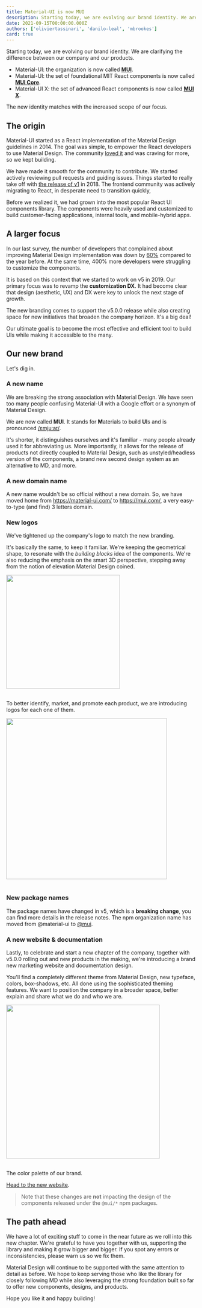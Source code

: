 ```yaml
---
title: Material-UI is now MUI
description: Starting today, we are evolving our brand identity. We are clarifying the difference between our company and our products.
date: 2021-09-15T00:00:00.000Z
authors: ['oliviertassinari', 'danilo-leal', 'mbrookes']
card: true
---
```


Starting today, we are evolving our brand identity. We are clarifying the difference between our company and our products.

- Material-UI: the organization is now called [**MUI**](https://github.com/mui-org/).
- Material-UI: the set of foundational MIT React components is now called [**MUI Core**](https://github.com/mui-org/material-ui).
- Material-UI X: the set of advanced React components is now called [**MUI X**](https://github.com/mui-org/material-ui-x).

The new identity matches with the increased scope of our focus.

## The origin

Material-UI started as a React implementation of the Material Design guidelines in 2014.
The goal was simple, to empower the React developers to use Material Design.
The community [loved it](https://news.ycombinator.com/item?id=8582439) and was craving for more, so we kept building.

We have made it smooth for the community to contribute.
We started actively reviewing pull requests and guiding issues.
Things started to really take off with [the release of v1](/blog/material-ui-v1-is-out/) in 2018.
The frontend community was actively migrating to React, in desperate need to transition quickly,

Before we realized it, we had grown into the most popular React UI components library.
The components were heavily used and customized to build customer-facing applications, internal tools, and mobile-hybrid apps.

## A larger focus

In our last survey, the number of developers that complained about improving Material Design implementation was down by [60%](/blog/2020-developer-survey-results/#comparison-with-last-year) compared to the year before.
At the same time, 400% more developers were struggling to customize the components.

It is based on this context that we started to work on v5 in 2019.
Our primary focus was to revamp the **customization DX**.
It had become clear that design (aesthetic, UX) and DX were key to unlock the next stage of growth.

The new branding comes to support the v5.0.0 release while also creating space for new initiatives that broaden the company horizon. It's a big deal!

Our ultimate goal is to become the most effective and efficient tool to build UIs while making it accessible to the many.

## Our new brand

Let's dig in.

### A new name

We are breaking the strong association with Material Design.
We have seen too many people confusing Material-UI with a Google effort or a synonym of Material Design.

We are now called **MUI**. It stands for **M**aterials to build **UI**s
and is pronounced [/ɛmjuːaɪ/](http://ipa-reader.xyz/?text=%C9%9Bmju%CB%90a%C9%AA).

It's shorter, it distinguishes ourselves and it's familiar - many people already used it for abbreviating us.
More importantly, it allows for the release of products not directly coupled to Material Design, such as unstyled/headless version of the components, a brand new second design system as an alternative to MD, and more.

### A new domain name

A new name wouldn't be so official without a new domain.
So, we have moved home from https://material-ui.com/ to https://mui.com/, a very easy-to-type (and find) 3 letters domain.

### New logos

We've tightened up the company's logo to match the new branding.

It's basically the same, to keep it familiar.
We're keeping the geometrical shape, to resonate with the _building blocks_ idea of the components.
We're also reducing the emphasis on the smart 3D perspective, stepping away from the notion of elevation Material Design coined.

<img loading="lazy" src="/static/blog/material-ui-is-now-mui/old-new.png" alt="" style="width: 302px; margin-bottom: 16px;" />

To better identify, market, and promote each product, we are introducing logos for each one of them.

<img loading="lazy" src="/static/blog/material-ui-is-now-mui/products.png" alt="" style="width: 427px; margin-bottom: 16px;" />

### New package names

The package names have changed in v5, which is a **breaking change**, you can find more details in the release notes.
The npm organization name has moved from @material-ui to [@mui](https://www.npmjs.com/org/mui).

### A new website & documentation

Lastly, to celebrate and start a new chapter of the company, together with v5.0.0 rolling out and new products in the making, we're introducing a brand new marketing website and documentation design.

You'll find a completely different theme from Material Design, new typeface, colors, box-shadows, etc.
All done using the sophisticated theming features.
We want to position the company in a broader space, better explain and share what we do and who we are.

<a href="/"><img loading="lazy" src="/static/blog/material-ui-is-now-mui/palette.png" alt="" style="width: 408px; margin-bottom: 16px;" /></a>

<p class="blog-description">The color palette of our brand.</p>

[Head to the new website](/).

> Note that these changes are **not** impacting the design of the components released under the `@mui/*` npm packages.

## The path ahead

We have a lot of exciting stuff to come in the near future as we roll into this new chapter.
We're grateful to have you together with us, supporting the library and making it grow bigger and bigger.
If you spot any errors or inconsistencies, please warn us so we fix them.

Material Design will continue to be supported with the same attention to detail as before.
We hope to keep serving those who like the library for closely following MD while also leveraging the strong foundation built so far to offer new components, designs, and products.

Hope you like it and happy building!
